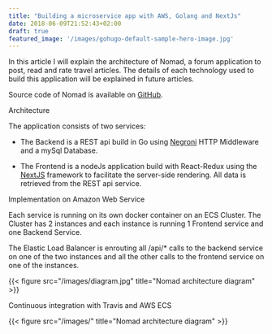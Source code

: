 ```yaml
---
title: "Building a microservice app with AWS, Golang and NextJs"
date: 2018-06-09T21:52:43+02:00
draft: true
featured_image: '/images/gohugo-default-sample-hero-image.jpg'
---
```


In this article I will explain the architecture of Nomad, a forum application to post, read and rate travel articles. The details of each technology used to build this application will be explained in future articles.

Source code of Nomad is available on <a href="https://github.com/nomad-project/" target="_blank">GitHub</a>.


Architecture

The application consists of two services:

- The Backend is a REST api build in Go using <a href="https://github.com/urfave/negroni" target="_blank">Negroni</a> HTTP Middleware and a mySql Database.

- The Frontend is a nodeJs application build with React-Redux using the <a href="https://github.com/zeit/next.js" target="_blank">NextJS</a> framework to facilitate the server-side rendering. All data is retrieved from the REST api service.

Implementation on Amazon Web Service

Each service is running on its own docker container on an ECS Cluster. The Cluster has 2 instances and each instance is running 1 Frontend service and one Backend Service.

The Elastic Load Balancer is enrouting all /api/* calls to the backend service on one of the two instances and all the other calls to the frontend service on one of the instances.

{{< figure src="/images/diagram.jpg" title="Nomad architecture diagram" >}}


Continuous integration with Travis and AWS ECS

{{< figure src="/images/" title="Nomad architecture diagram" >}}